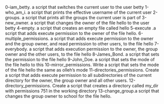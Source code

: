 0-iam_betty. a script that switches the current user to the user betty
1-who_am_i. a script that prints the effective username of the current user
2-groups. a script that prints all the groups the current user is part of
3-new_owner. a script that changes the owner of the file hello to the user betty
4-empty. a script that creates an empty file called hello
5-execute .a script that adds execute permission to the owner of the file hello.
6-multiple_permissions. a script that adds execute permission to the owner and the group owner, and read permission to other users, to the file hello
7-everybody. a script that adds execution permission to the owner, the group owner and the other users, to the file hello
8-James_Bond. a script that sets the permission to the file hello
9-John_Doe. a script that sets the mode of the file hello to this
10-mirror_permissions. Write a script that sets the mode of the file hello the same as olleh’s mode
11-directories_permissions. Create a script that adds execute permission to all subdirectories of the current directory for the owner, the group owner and all other users.
12-directory_permissions. Create a script that creates a directory called my_dir with permissions 751 in the working directory
13-change_group.a script that changes the group owner to school for the file hello.


